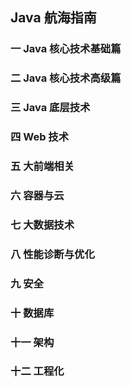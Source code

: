 ## Java 航海指南
### 一 Java 核心技术基础篇
### 二 Java 核心技术高级篇
### 三 Java 底层技术
### 四 Web 技术
### 五 大前端相关 
### 六 容器与云
### 七 大数据技术
### 八 性能诊断与优化
### 九 安全
### 十 数据库
### 十一  架构
### 十二 工程化
